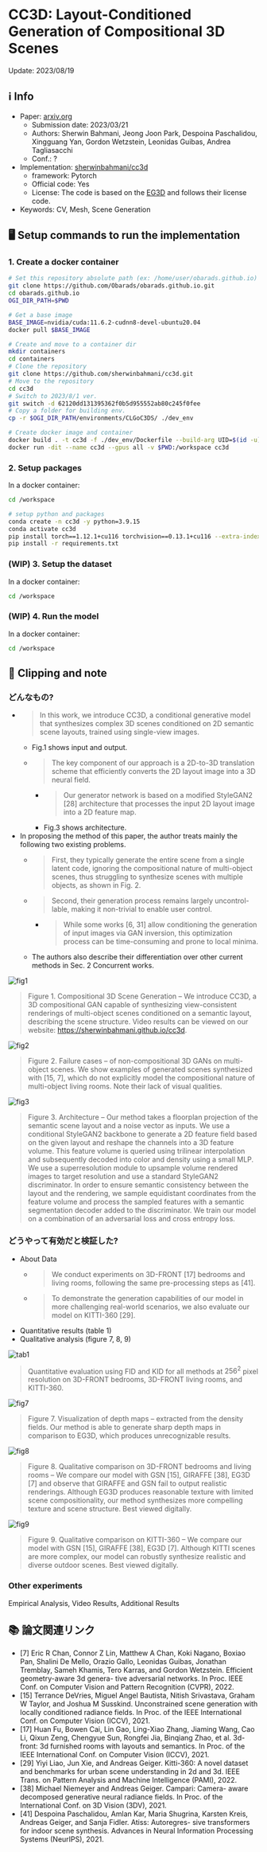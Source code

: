 # CC3D: Layout-Conditioned Generation of Compositional 3D Scenes

Update: 2023/08/19

## ℹ️ Info
- Paper: [arxiv.org](https://arxiv.org/abs/2303.12074)
  - Submission date: 2023/03/21
  - Authors: Sherwin Bahmani, Jeong Joon Park, Despoina Paschalidou, Xingguang Yan, Gordon Wetzstein, Leonidas Guibas, Andrea Tagliasacchi
  - Conf.: ?
- Implementation: [sherwinbahmani/cc3d](https://github.com/sherwinbahmani/cc3d)
  - framework: Pytorch
  - Official code: Yes
  - License: The code is based on the [EG3D](https://github.com/NVlabs/eg3d) and follows their license code.
- Keywords: CV, Mesh, Scene Generation

## 🖥️ Setup commands to run the implementation
### 1. Create a docker container
```bash
# Set this repository absolute path (ex: /home/user/obarads.github.io)
git clone https://github.com/Obarads/obarads.github.io.git
cd obarads.github.io
OGI_DIR_PATH=$PWD

# Get a base image
BASE_IMAGE=nvidia/cuda:11.6.2-cudnn8-devel-ubuntu20.04
docker pull $BASE_IMAGE

# Create and move to a container dir
mkdir containers
cd containers
# Clone the repository
git clone https://github.com/sherwinbahmani/cc3d.git
# Move to the repository
cd cc3d
# Switch to 2023/8/1 ver.
git switch -d 62120dd131395362f0b5d955552ab80c245f0fee
# Copy a folder for building env.
cp -r $OGI_DIR_PATH/environments/CLGoC3DS/ ./dev_env

# Create docker image and container
docker build . -t cc3d -f ./dev_env/Dockerfile --build-arg UID=$(id -u) --build-arg GID=$(id -g) --build-arg BASE_IMAGE=$BASE_IMAGE
docker run -dit --name cc3d --gpus all -v $PWD:/workspace cc3d
```

### 2. Setup packages
In a docker container:
```bash
cd /workspace

# setup python and packages
conda create -n cc3d -y python=3.9.15
conda activate cc3d
pip install torch==1.12.1+cu116 torchvision==0.13.1+cu116 --extra-index-url https://download.pytorch.org/whl/cu116
pip install -r requirements.txt
```

### (WIP) 3. Setup the dataset
In a docker container:
```bash
cd /workspace
```

### (WIP) 4. Run the model
In a docker container:
```bash
cd /workspace
```

## 📝 Clipping and note
### どんなもの? 
- > In this work, we introduce CC3D, a conditional generative model that synthesizes complex 3D scenes conditioned on 2D semantic scene layouts, trained using single-view images.
  - Fig.1 shows input and output.
  - > The key component of our approach is a 2D-to-3D translation scheme that efficiently converts the 2D layout image into a 3D neural field.
    - > Our generator network is based on a modified StyleGAN2 [28] architecture that processes the input 2D layout image into a 2D feature map.
    - Fig.3 shows architecture.
- In proposing the method of this paper, the author treats mainly the following two existing problems.
  - > First, they typically generate the entire scene from a single latent code, ignoring the compositional nature of multi-object scenes, thus struggling to synthesize scenes with multiple objects, as shown in Fig. 2.
  - > Second, their generation process remains largely uncontrol- lable, making it non-trivial to enable user control.
    - > While some works [6, 31] allow conditioning the generation of input images via GAN inversion, this optimization process can be time-consuming and prone to local minima.
  - The authors also describe their differentiation over other current methods in Sec. 2 Concurrent works.

![fig1](img/CLGoC3DS/fig1.png)
> Figure 1. Compositional 3D Scene Generation – We introduce CC3D, a 3D compositional GAN capable of synthesizing view-consistent renderings of multi-object scenes conditioned on a semantic layout, describing the scene structure.  Video results can be viewed on our website: https://sherwinbahmani.github.io/cc3d.

![fig2](img/CLGoC3DS/fig2.png)
> Figure 2. Failure cases – of non-compositional 3D GANs on multi-object scenes. We show examples of generated scenes synthesized with [15, 7], which do not explicitly model the compositional nature of multi-object living rooms. Note their lack of visual qualities.

![fig3](img/CLGoC3DS/fig3.png)
> Figure 3. Architecture – Our method takes a floorplan projection of the semantic scene layout and a noise vector as inputs.  We use a conditional StyleGAN2 backbone to generate a 2D feature field based on the given layout and reshape the channels into a 3D feature volume. This feature volume is queried using trilinear interpolation and subsequently decoded into color and density using a small MLP. We use a superresolution module to upsample volume rendered images to target resolution and use a standard StyleGAN2 discriminator. In order to ensure semantic consistency between the layout and the rendering, we sample equidistant coordinates from the feature volume and process the sampled features with a semantic segmentation decoder added to the discriminator. We train our model on a combination of an adversarial loss and cross entropy loss.

### どうやって有効だと検証した?
- About Data
  - > We  conduct  experiments  on  3D-FRONT [17] bedrooms and living rooms, following the same pre-processing steps as [41].
  - > To demonstrate the generation capabilities of our model in more challenging real-world scenarios, we also evaluate our model on KITTI-360 [29].
- Quantitative results (table 1)
- Qualitative analysis (figure 7, 8, 9)

![tab1](img/CLGoC3DS/tab1.png)
> Quantitative evaluation using FID and KID for all methods at $256^2$ pixel resolution on 3D-FRONT bedrooms, 3D-FRONT living rooms, and KITTI-360.

![fig7](img/CLGoC3DS/fig7.png)
> Figure 7. Visualization of depth maps – extracted from the density fields.  Our method is able to generate sharp depth maps in comparison to EG3D, which produces unrecognizable results.

![fig8](img/CLGoC3DS/fig8.png)
> Figure 8. Qualitative comparison on 3D-FRONT bedrooms and living rooms – We compare our model with GSN [15], GIRAFFE [38], EG3D [7] and observe that GIRAFFE and GSN fail to output realistic renderings. Although EG3D produces reasonable texture with limited scene compositionality, our method synthesizes more compelling texture and scene structure. Best viewed digitally.

![fig9](img/CLGoC3DS/fig9.png)
> Figure 9. Qualitative comparison on KITTI-360 – We compare our model with GSN [15], GIRAFFE [38], EG3D [7]. Although KITTI scenes are more complex, our model can robustly synthesize realistic and diverse outdoor scenes. Best viewed digitally.

### Other experiments
Empirical Analysis, Video Results, Additional Results

## 📚 論文関連リンク
- [7] Eric R Chan, Connor Z Lin, Matthew A Chan, Koki Nagano, Boxiao  Pan,  Shalini  De  Mello,  Orazio  Gallo,  Leonidas Guibas,  Jonathan Tremblay,  Sameh Khamis,  Tero Karras, and Gordon Wetzstein. Efficient geometry-aware 3d genera- tive adversarial networks. In Proc. IEEE Conf. on Computer Vision and Pattern Recognition (CVPR), 2022.
- [15] Terrance DeVries, Miguel Angel Bautista, Nitish Srivastava, Graham W Taylor, and Joshua M Susskind.  Unconstrained scene generation with locally conditioned radiance fields. In Proc. of the IEEE International Conf. on Computer Vision (ICCV), 2021.
- [17] Huan Fu, Bowen Cai, Lin Gao, Ling-Xiao Zhang, Jiaming Wang,  Cao  Li,  Qixun  Zeng,  Chengyue  Sun,  Rongfei  Jia, Binqiang Zhao,  et al.   3d-front:  3d furnished rooms with layouts and semantics.  In Proc. of the IEEE International Conf. on Computer Vision (ICCV), 2021.
- [29] Yiyi Liao, Jun Xie, and Andreas Geiger. Kitti-360: A novel dataset and benchmarks for urban scene understanding in 2d and 3d. IEEE Trans. on Pattern Analysis and Machine Intelligence (PAMI), 2022.
- [38] Michael Niemeyer and Andreas Geiger.  Campari: Camera- aware decomposed generative neural radiance fields. In Proc. of the International Conf. on 3D Vision (3DV), 2021.
- [41] Despoina Paschalidou, Amlan Kar, Maria Shugrina, Karsten Kreis, Andreas Geiger, and Sanja Fidler. Atiss: Autoregres- sive transformers for indoor scene synthesis. Advances in Neural Information Processing Systems (NeurIPS), 2021.

